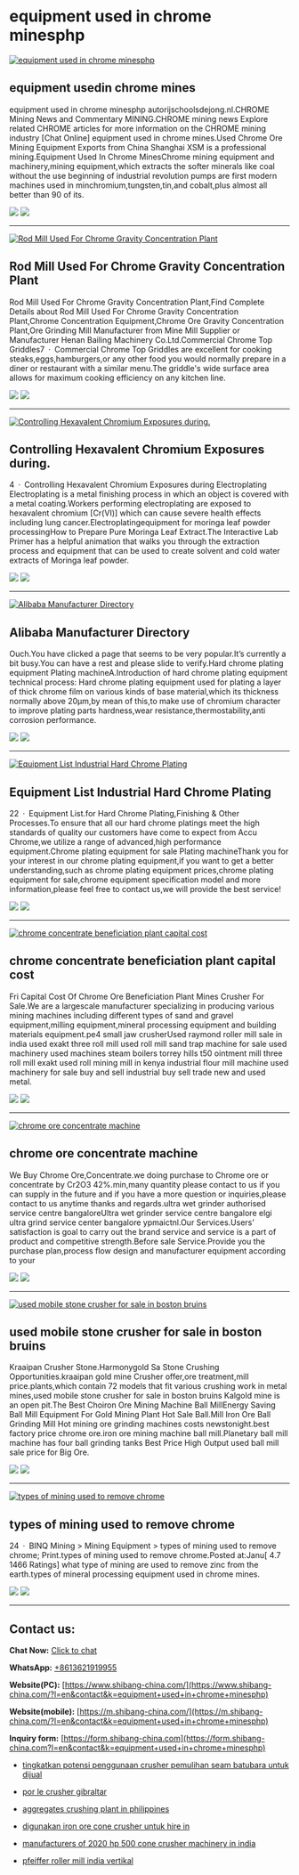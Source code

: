 # equipment used in chrome minesphp

<a href="https://swt.shibang-china.com/?l=en&img&k=equipment+used+in+chrome+minesphp" target="_blank">![equipment used in chrome minesphp](http://static.shibang-china.com/all-800x300/891.jpg)</a>

## equipment usedin chrome mines
equipment used in chrome minesphp autorijschoolsdejong.nl.CHROME Mining News and Commentary MINING.CHROME mining news Explore related CHROME articles for more information on the CHROME mining industry [Chat Online] equipment used in chrome mines.Used Chrome Ore Mining Equipment Exports from China Shanghai XSM is a professional mining.Equipment Used In Chrome MinesChrome mining equipment and machinery,mining equipment,which extracts the softer minerals like coal without the use beginning of industrial revolution pumps are first modern machines used in minchromium,tungsten,tin,and cobalt,plus almost all better than 90 of its.


<a href="https://whatsapp.shibangsoft.com/WhatsApp.php" target="_blank" title="WhatsApp">![](http://static.shibang-china.com/icon/whatsapp.png)</a> <a href="https://swt.shibang-china.com/?l=en&icon&k=equipment+used+in+chrome+minesphp" target="_blank">![](http://static.shibang-china.com/icon/chat-en.png)</a>

---

<a href="https://swt.shibang-china.com/?l=en&img&k=equipment+used+in+chrome+minesphp" target="_blank">![Rod Mill Used For Chrome Gravity Concentration Plant](http://static.shibang-china.com/all-800x300/1173.jpg)</a>

## Rod Mill Used For Chrome Gravity Concentration Plant
Rod Mill Used For Chrome Gravity Concentration Plant,Find Complete Details about Rod Mill Used For Chrome Gravity Concentration Plant,Chrome Concentration Equipment,Chrome Ore Gravity Concentration Plant,Ore Grinding Mill Manufacturer from Mine Mill Supplier or Manufacturer Henan Bailing Machinery Co.Ltd.Commercial Chrome Top Griddles7&ensp;&#0183;&ensp;Commercial Chrome Top Griddles are excellent for cooking steaks,eggs,hamburgers,or any other food you would normally prepare in a diner or restaurant with a similar menu.The griddle's wide surface area allows for maximum cooking efficiency on any kitchen line.


<a href="https://whatsapp.shibangsoft.com/WhatsApp.php" target="_blank" title="WhatsApp">![](http://static.shibang-china.com/icon/whatsapp.png)</a> <a href="https://swt.shibang-china.com/?l=en&icon&k=equipment+used+in+chrome+minesphp" target="_blank">![](http://static.shibang-china.com/icon/chat-en.png)</a>

---

<a href="https://swt.shibang-china.com/?l=en&img&k=equipment+used+in+chrome+minesphp" target="_blank">![Controlling Hexavalent Chromium Exposures during.](http://static.shibang-china.com/all-800x300/1017.jpg)</a>

## Controlling Hexavalent Chromium Exposures during.
4&ensp;&#0183;&ensp;Controlling Hexavalent Chromium Exposures during Electroplating Electroplating is a metal finishing process in which an object is covered with a metal coating.Workers performing electroplating are exposed to hexavalent chromium [Cr(VI)] which can cause severe health effects including lung cancer.Electroplatingequipment for moringa leaf powder processingHow to Prepare Pure Moringa Leaf Extract.The Interactive Lab Primer has a helpful animation that walks you through the extraction process and equipment that can be used to create solvent and cold water extracts of Moringa leaf powder.


<a href="https://whatsapp.shibangsoft.com/WhatsApp.php" target="_blank" title="WhatsApp">![](http://static.shibang-china.com/icon/whatsapp.png)</a> <a href="https://swt.shibang-china.com/?l=en&icon&k=equipment+used+in+chrome+minesphp" target="_blank">![](http://static.shibang-china.com/icon/chat-en.png)</a>

---

<a href="https://swt.shibang-china.com/?l=en&img&k=equipment+used+in+chrome+minesphp" target="_blank">![Alibaba Manufacturer Directory](http://static.shibang-china.com/all-800x300/573.jpg)</a>

## Alibaba Manufacturer Directory
Ouch.You have clicked a page that seems to be very popular.It’s currently a bit busy.You can have a rest and please slide to verify.Hard chrome plating equipment Plating machineA.Introduction of hard chrome plating equipment technical process: Hard chrome plating equipment used for plating a layer of thick chrome film on various kinds of base material,which its thickness normally above 20μm,by mean of this,to make use of chromium character to improve plating parts hardness,wear resistance,thermostability,anti corrosion performance.


<a href="https://whatsapp.shibangsoft.com/WhatsApp.php" target="_blank" title="WhatsApp">![](http://static.shibang-china.com/icon/whatsapp.png)</a> <a href="https://swt.shibang-china.com/?l=en&icon&k=equipment+used+in+chrome+minesphp" target="_blank">![](http://static.shibang-china.com/icon/chat-en.png)</a>

---

<a href="https://swt.shibang-china.com/?l=en&img&k=equipment+used+in+chrome+minesphp" target="_blank">![Equipment List Industrial Hard Chrome Plating](http://static.shibang-china.com/all-800x300/170.jpg)</a>

## Equipment List Industrial Hard Chrome Plating
22&ensp;&#0183;&ensp;Equipment List.for Hard Chrome Plating,Finishing &amp; Other Processes.To ensure that all our hard chrome platings meet the high standards of quality our customers have come to expect from Accu Chrome,we utilize a range of advanced,high performance equipment.Chrome plating equipment for sale Plating machineThank you for your interest in our chrome plating equipment,if you want to get a better understanding,such as chrome plating equipment prices,chrome plating equipment for sale,chrome equipment specification model and more information,please feel free to contact us,we will provide the best service!


<a href="https://whatsapp.shibangsoft.com/WhatsApp.php" target="_blank" title="WhatsApp">![](http://static.shibang-china.com/icon/whatsapp.png)</a> <a href="https://swt.shibang-china.com/?l=en&icon&k=equipment+used+in+chrome+minesphp" target="_blank">![](http://static.shibang-china.com/icon/chat-en.png)</a>

---

<a href="https://swt.shibang-china.com/?l=en&img&k=equipment+used+in+chrome+minesphp" target="_blank">![chrome concentrate beneficiation plant capital cost](http://static.shibang-china.com/all-800x300/202.jpg)</a>

## chrome concentrate beneficiation plant capital cost
Fri Capital Cost Of Chrome Ore Beneficiation Plant Mines Crusher For Sale.We are a largescale manufacturer specializing in producing various mining machines including different types of sand and gravel equipment,milling equipment,mineral processing equipment and building materials equipment.pe4 small jaw crusherUsed raymond roller mill sale in india used exakt three roll mill used roll mill sand trap machine for sale used machinery used machines steam boilers torrey hills t50 ointment mill three roll mill exakt used roll mining mill in kenya industrial flour mill machine used machinery for sale buy and sell industrial buy sell trade new and used metal.


<a href="https://whatsapp.shibangsoft.com/WhatsApp.php" target="_blank" title="WhatsApp">![](http://static.shibang-china.com/icon/whatsapp.png)</a> <a href="https://swt.shibang-china.com/?l=en&icon&k=equipment+used+in+chrome+minesphp" target="_blank">![](http://static.shibang-china.com/icon/chat-en.png)</a>

---

<a href="https://swt.shibang-china.com/?l=en&img&k=equipment+used+in+chrome+minesphp" target="_blank">![chrome ore concentrate machine](http://static.shibang-china.com/all-800x300/1116.jpg)</a>

## chrome ore concentrate machine
We Buy Chrome Ore,Concentrate.we doing purchase to Chrome ore or concentrate by Cr2O3 42%.min,many quantity please contact to us if you can supply in the future and if you have a more question or inquiries,please contact to us anytime thanks and regards.ultra wet grinder authorised service centre bangaloreUltra wet grinder service centre bangalore elgi ultra grind service center bangalore ypmaictnl.Our Services.Users' satisfaction is goal to carry out the brand service and service is a part of product and competitive strength.Before sale Service.Provide you the purchase plan,process flow design and manufacturer equipment according to your


<a href="https://whatsapp.shibangsoft.com/WhatsApp.php" target="_blank" title="WhatsApp">![](http://static.shibang-china.com/icon/whatsapp.png)</a> <a href="https://swt.shibang-china.com/?l=en&icon&k=equipment+used+in+chrome+minesphp" target="_blank">![](http://static.shibang-china.com/icon/chat-en.png)</a>

---

<a href="https://swt.shibang-china.com/?l=en&img&k=equipment+used+in+chrome+minesphp" target="_blank">![used mobile stone crusher for sale in boston bruins](http://static.shibang-china.com/all-800x300/748.jpg)</a>

## used mobile stone crusher for sale in boston bruins
Kraaipan Crusher Stone.Harmonygold Sa Stone Crushing Opportunities.kraaipan gold mine Crusher offer,ore treatment,mill price.plants,which contain 72 models that fit various crushing work in metal mines,used mobile stone crusher for sale in boston bruins Kalgold mine is an open pit.The Best Choiron Ore Mining Machine Ball MillEnergy Saving Ball Mill Equipment For Gold Mining Plant Hot Sale Ball.Mill Iron Ore Ball Grinding Mill Hot mining ore grinding machines costs newstonight.best factory price chrome ore.iron ore mining machine ball mill.Planetary ball mill machine has four ball grinding tanks Best Price High Output used ball mill sale price for Big Ore.


<a href="https://whatsapp.shibangsoft.com/WhatsApp.php" target="_blank" title="WhatsApp">![](http://static.shibang-china.com/icon/whatsapp.png)</a> <a href="https://swt.shibang-china.com/?l=en&icon&k=equipment+used+in+chrome+minesphp" target="_blank">![](http://static.shibang-china.com/icon/chat-en.png)</a>

---

<a href="https://swt.shibang-china.com/?l=en&img&k=equipment+used+in+chrome+minesphp" target="_blank">![types of mining used to remove chrome](http://static.shibang-china.com/all-800x300/4.jpg)</a>

## types of mining used to remove chrome
24&ensp;&#0183;&ensp;BINQ Mining &gt; Mining Equipment &gt; types of mining used to remove chrome; Print.types of mining used to remove chrome.Posted at:Janu[ 4.7 1466 Ratings] what type of mining are used to remove zinc from the earth.types of mineral processing equipment used in chrome mines.

<a href="https://whatsapp.shibangsoft.com/WhatsApp.php" target="_blank" title="WhatsApp">![](http://static.shibang-china.com/icon/whatsapp.png)</a> <a href="https://swt.shibang-china.com/?l=en&icon&k=equipment+used+in+chrome+minesphp" target="_blank">![](http://static.shibang-china.com/icon/chat-en.png)</a>

---
## Contact us:

**Chat Now:** [Click to chat](https://swt.shibang-china.com?l=en&contact&k=equipment+used+in+chrome+minesphp)

**WhatsApp:**  [+8613621919955](https://whatsapp.shibangsoft.com/WhatsApp.php)

**Website(PC):** [https://www.shibang-china.com/](https://www.shibang-china.com/?l=en&contact&k=equipment+used+in+chrome+minesphp)

**Website(mobile):** [https://m.shibang-china.com/](https://m.shibang-china.com/?l=en&contact&k=equipment+used+in+chrome+minesphp)

**Inquiry form:** [https://form.shibang-china.com](https://form.shibang-china.com?l=en&contact&k=equipment+used+in+chrome+minesphp)

* [tingkatkan potensi penggunaan crusher pemulihan seam batubara untuk dijual](../158/tingkatkan%20potensi%20penggunaan%20crusher%20pemulihan%20seam%20batubara%20untuk%20dijual.md)

* [por le crusher gibraltar](../160/por%20le%20crusher%20gibraltar.md)

* [aggregates crushing plant in philippines](../152/aggregates%20crushing%20plant%20in%20philippines.md)

* [digunakan iron ore cone crusher untuk hire in](../154/digunakan%20iron%20ore%20cone%20crusher%20untuk%20hire%20in.md)

* [manufacturers of 2020 hp 500 cone crusher machinery in india](../159/manufacturers%20of%202020%20hp%20500%20cone%20crusher%20machinery%20in%20india.md)

* [pfeiffer roller mill india vertikal](../156/pfeiffer%20roller%20mill%20india%20vertikal.md)